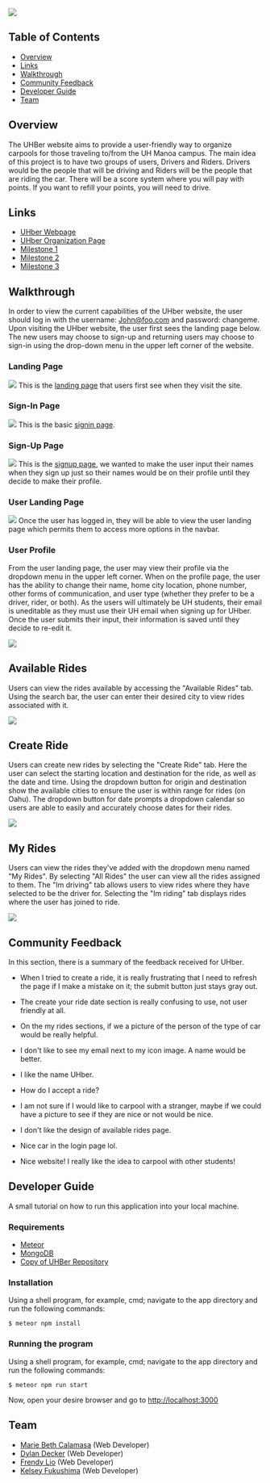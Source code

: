 ![](images/UHber.png)

## Table of Contents

* [Overview](#overview)
* [Links](#links)
* [Walkthrough](#walkthrough)
* [Community Feedback](#community-feedback)
* [Developer Guide](#developer-guide)
* [Team](#team)

## Overview

The UHBer website aims to provide a user-friendly way to organize carpools for those traveling to/from the UH Manoa campus. The main idea of this project is to have two groups of users, Drivers and Riders. Drivers would be the people that will be driving and Riders will be the people that are riding the car. There will be a score system where you will pay with points. If you want to refill your points, you will need to drive. 

## Links

* [UHber Webpage](http://uhber.meteorapp.com/#/)
* [UHber Organization Page](https://github.com/UHBer/)
* [Milestone 1](https://github.com/UHBer/UHBer/projects/1)
* [Milestone 2](https://github.com/UHBer/UHBer/projects/2)
* [Milestone 3](https://github.com/UHBer/UHBer/projects/3)

## Walkthrough

In order to view the current capabilities of the UHber website, the user should log in with the username: John@foo.com and password: changeme. Upon visiting the UHber website, the user first sees the landing page below. The new users may choose to sign-up and returning users may choose to sign-in using the drop-down menu in the upper left corner of the website. 

### Landing Page
![](images/new-landing2.PNG)
This is the [landing page](http://uhber.meteorapp.com/#/) that users first see when they visit the site. 

### Sign-In Page
![](images/new_signInPage.png)
This is the basic [signin page](http://uhber.meteorapp.com/#/signin).

### Sign-Up Page 
![](images/signUpPage.png)
This is the [signup page](http://uhber.meteorapp.com/#/signup), we wanted to make the user input their names when they sign up just so their names would be on their profile until they decide to make their profile.

### User Landing Page
![](images/new-userLanding2.PNG)
Once the user has logged in, they will be able to view the user landing page which permits them to access more options in the navbar.

### User Profile 
From the user landing page, the user may view their profile via the dropdown menu in the upper left corner. When on the profile page, the user has the ability to change their name, home city location, phone number, other forms of communication, and user type (whether they prefer to be a driver, rider, or both). As the users will ultimately be UH students, their email is uneditable as they must use their UH email when signing up for UHber. Once the user submits their input, their information is saved until they decide to re-edit it.

![](images/profile-page.PNG)

## Available Rides
Users can view the rides available by accessing the "Available Rides" tab. Using the search bar, the user can enter their desired city to view rides associated with it.

![](images/rides-page.PNG)

## Create Ride
Users can create new rides by selecting the "Create Ride" tab. Here the user can select the starting location and destination for the ride, as well as the date and time. Using the dropdown button for origin and destination show the available cities to ensure the user is within range for rides (on Oahu). The dropdown button for date prompts a dropdown calendar so users are able to easily and accurately choose dates for their rides.

![](images/new-ride-page.PNG)

## My Rides
Users can view the rides they've added with the dropdown menu named "My Rides". By selecting "All Rides" the user can view all the rides assigned to them. The "Im driving" tab allows users to view rides where they have selected to be the driver for. Selecting the "Im riding" tab displays rides where the user has joined to ride.

![](images/my-rides.PNG)

## Community Feedback 
In this section, there is a summary of the feedback received for UHber.

* When I tried to create a ride, it is really frustrating that I need to refresh the page if I make a mistake on it; the submit button just stays gray out.

* The create your ride date section is really confusing to use, not user friendly at all.

* On the my rides sections, if we a picture of the person of the type of car would be really helpful.

* I don't like to see my email next to my icon image. A name would be better.

* I like the name UHber.

* How do I accept a ride?

* I am not sure if I would like to carpool with a stranger, maybe if we could have a picture to see if they are nice or not would be nice.

* I don't like the design of available rides page.

* Nice car in the login page lol.

* Nice website! I really like the idea to carpool with other students! 

## Developer Guide
A small tutorial on how to run this application into your local machine.

### Requirements
* [Meteor](https://www.meteor.com/install)
* [MongoDB](https://www.mongodb.com/)
* [Copy of UHBer Repository](https://github.com/UHBer/UHBer)

### Installation
Using a shell program, for example, cmd; navigate to the app directory and run the following commands:

```
$ meteor npm install
```

### Running the program
Using a shell program, for example, cmd; navigate to the app directory and run the following commands:

```
$ meteor npm run start
```

Now, open your desire browser and go to [http://localhost:3000](http://localhost:3000)


## Team

* [Marie Beth Calamasa](https://github.com/mcalamasa) (Web Developer)
* [Dylan Decker](https://github.com/dylandecker) (Web Developer)
* [Frendy Lio](https://github.com/frendylio) (Web Developer)
* [Kelsey Fukushima](https://github.com/kryf) (Web Developer)

